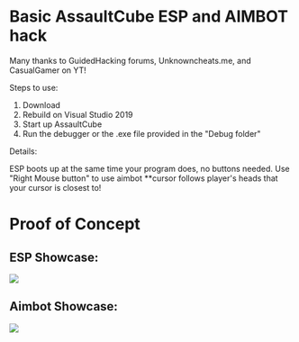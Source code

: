 # Basic AssaultCube ESP and AIMBOT hack
Many thanks to GuidedHacking forums, Unknowncheats.me, and CasualGamer on YT!

Steps to use:

1. Download
2. Rebuild on Visual Studio 2019
3. Start up AssaultCube
4. Run the debugger or the .exe file provided in the "Debug folder" 

Details:

ESP boots up at the same time your program does, no buttons needed.
Use "Right Mouse button" to use aimbot 
**cursor follows player's heads that your cursor is closest to!

# Proof of Concept 
## ESP Showcase:
![](esp_demo.gif)

## Aimbot Showcase:
![](aimbot_demo.gif)
